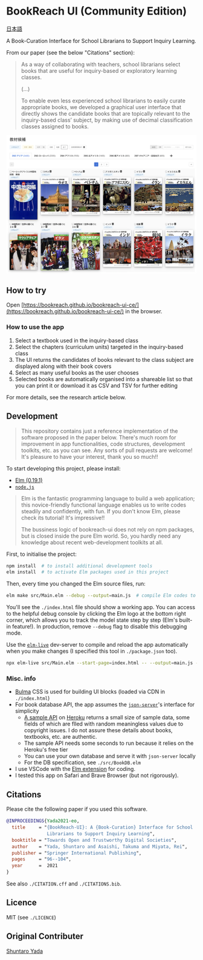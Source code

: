 # BookReach UI (Community Edition)

[日本語](./README.ja.md)

A Book-Curation Interface for School Librarians to Support Inquiry Learning.

From our paper (see the below "Citations" section):

> As a way of collaborating with teachers, school librarians select books that are useful for inquiry-based or exploratory learning classes.
>
> (...)
>
> To enable even less experienced school librarians to easily curate appropriate books, we developed a graphical user interface that directly shows the candidate books that are topically relevant to the inquiry-based class’ subject, by making use of decimal classification classes assigned to books.

![Screenshot of BookReach-UI](/assets/bookreach-ui.png)

## How to try

Open [https://bookreach.github.io/bookreach-ui-ce/](https://bookreach.github.io/bookreach-ui-ce/) in the browser.

### How to use the app

1. Select a textbook used in the inquiry-based class
2. Select the chapters (curriculum units) targeted in the inquiry-based class
3. The UI returns the candidates of books relevant to the class subject are displayed along with their book covers
4. Select as many useful books as the user chooses
5. Selected books are automatically organised into a shareable list so that you can print it or download it as CSV and TSV for further editing

For more details, see the research article below.

## Development

> This repository contains just a reference implementation of the software proposed in the paper below.
> There's much room for improvement in app functionalities, code structures, development toolkits, etc. as you can see.
> Any sorts of pull requests are welcome!
> It's pleasure to have your interest, thank you so much!!

To start developing this project,
please install:

- [Elm (0.19.1)](https://elm-lang.org/)
- [`node.js`](https://nodejs.org/en/)

> Elm is the fantastic programming language to build a web application;
> this novice-friendly functional language enables us to write codes steadily and confidently, with fun.
> If you don't know Elm, please check its tutorial! It's impressive!!
>
> The bussiness logic of bookreach-ui does not rely on npm packages, but is closed inside the pure Elm world.
> So, you hardly need any knowledge about recent web-development toolkits at all.

First, to initialise the project:

```bash
npm install  # to install additional development tools
elm install  # to activate Elm packages used in this project
```

Then, every time you changed the Elm source files, run:

```bash
elm make src/Main.elm --debug --output=main.js  # compile Elm codes to a JS file
```

You'll see the `./index.html` file should show a working app.
You can access to the helpful debug console by clicking the Elm logo at the bottom right corner, which allows you to track the model state step by step (Elm's built-in feature!).
In production, remove `--debug` flag to disable this debugging mode.

Use the [`elm-live`](https://github.com/wking-io/elm-live) dev-server to compile and reload the app automatically when you make changes (I specified this tool in `./package.json` too).

```bash
npx elm-live src/Main.elm --start-page=index.html -- --output=main.js --debug
```

### Misc. info

- [Bulma](https://bulma.io) CSS is used for building UI blocks (loaded via CDN in `./index.html`)
- For book database API, the app assumes the [`json-server`](https://github.com/typicode/json-server)'s interface for simplicity
  - [A sample API](https://sample-bookdb.herokuapp.com/) on [Heroku](https://heroku.com) returns a small size of sample data, some fields of which are flled with random meaningless values due to copyright issues. I do not assure these details about books, textbooks, etc. are authentic.
  - The sample API needs some seconds to run because it relies on the Heroku's free tier
  - You can use your own database and serve it with `json-server` locally
  - For the DB specification, see `./src/BookDB.elm`
- I use VSCode with the [Elm extension](https://github.com/elm-tooling/elm-language-client-vscode) for coding.
- I tested this app on Safari and Brave Browser (but not rigorously).

## Citations

Please cite the following paper if you used this software.

```bibtex
@INPROCEEDINGS{Yada2021-eo,
  title     = "{BookReach-UI}: A {Book-Curation} Interface for School
               Librarians to Support Inquiry Learning",
  booktitle = "Towards Open and Trustworthy Digital Societies",
  author    = "Yada, Shuntaro and Asaishi, Takuma and Miyata, Rei",
  publisher = "Springer International Publishing",
  pages     = "96--104",
  year      =  2021
}
```

See also `./CITATION.cff` and `./CITATIONS.bib`.

## Licence

MIT (see `./LICENCE`)

## Original Contributer

[Shuntaro Yada](https://shuntaroy.com)
